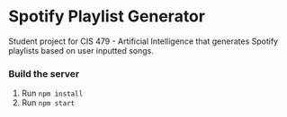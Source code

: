Spotify Playlist Generator
==========================

Student project for CIS 479 - Artificial Intelligence that generates Spotify playlists based on user inputted songs.

### Build the server
1. Run `npm install`
2. Run `npm start`
